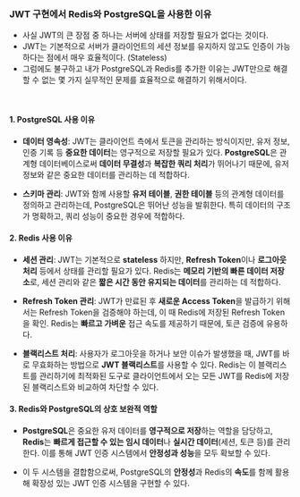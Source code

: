 
### JWT 구현에서 Redis와 PostgreSQL을 사용한 이유

- 사실 JWT의 큰 장점 중 하나는 서버에 상태를 저장할 필요가 없다는 것이다.
- JWT는 기본적으로 서버가 클라이언트의 세션 정보를 유지하지 않고도 인증이 가능하다는 점에서 매우 효율적이다. (Stateless)
- 그럼에도 불구하고 내가 PostgreSQL과 Redis를 추가한 이유는 JWT만으로 해결할 수 없는 몇 가지 실무적인 문제를 효율적으로 해결하기 위해서이다. 

<br/>

#### 1. PostgreSQL 사용 이유

- **데이터 영속성**: 
  JWT는 클라이언트 측에서 토큰을 관리하는 방식이지만, 유저 정보, 인증 기록 등 **중요한 데이터**는 영구적으로 저장할 필요가 있다. **PostgreSQL**은 관계형 데이터베이스로써 **데이터 무결성**과 **복잡한 쿼리 처리**가 뛰어나기 때문에, 유저 정보와 같은 중요한 데이터를 관리하는 데 적합하다.
  
- **스키마 관리**: 
  JWT와 함께 사용할 **유저 테이블**, **권한 테이블** 등의 관계형 데이터를 정의하고 관리하는데, PostgreSQL은 뛰어난 성능을 발휘한다. 특히 데이터의 구조가 명확하고, 쿼리 성능이 중요한 경우에 적합하다.

#### 2. Redis 사용 이유

- **세션 관리**:
  JWT는 기본적으로 **stateless** 하지만, **Refresh Token**이나 **로그아웃 처리** 등에서 상태를 관리할 필요가 있다. Redis는 **메모리 기반의 빠른 데이터 저장소**로, 세션 관리와 같은 **짧은 시간 동안 유지되는 데이터**를 관리하는 데 적합하다.
  
- **Refresh Token 관리**: 
  JWT가 만료된 후 **새로운 Access Token**을 발급하기 위해서는 Refresh Token을 검증해야 하는데, 이 때 Redis에 저장된 Refresh Token을 확인. Redis는 **빠르고 가벼운** 접근 속도를 제공하기 때문에, 토큰 검증에 유용하다.

- **블랙리스트 처리**:
  사용자가 로그아웃을 하거나 보안 이슈가 발생했을 때, JWT를 바로 무효화하는 방법으로 **JWT 블랙리스트**를 사용할 수 있다. Redis는 이 블랙리스트를 관리하기에 최적화된 도구로 클라이언트에서 오는 모든 JWT를 Redis에 저장된 블랙리스트와 비교하여 차단할 수 있다.

#### 3. Redis와 PostgreSQL의 상호 보완적 역할

- **PostgreSQL**은 중요한 유저 데이터를 **영구적으로 저장**하는 역할을 담당하고, **Redis**는 **빠르게 접근할 수 있는 임시 데이터**나 **실시간 데이터**(세션, 토큰 등)를 관리한다. 이를 통해 JWT 인증 시스템에서 **안정성과 성능**을 모두 확보할 수 있다.

- 이 두 시스템을 결합함으로써, PostgreSQL의 **안정성**과 Redis의 **속도**를 함께 활용해 확장성 있는 JWT 인증 시스템을 구현할 수 있다.
